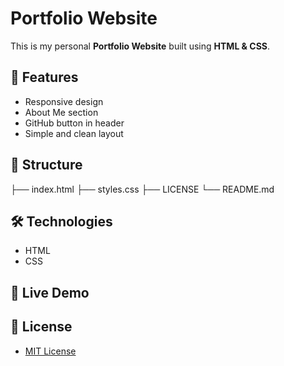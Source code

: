 # Portfolio Website

This is my personal **Portfolio Website** built using **HTML & CSS**.

## 🚀 Features
- Responsive design
- About Me section
- GitHub button in header
- Simple and clean layout

## 📂 Structure
├── index.html
├── styles.css
├── LICENSE
└── README.md

## 🛠 Technologies
- HTML
- CSS

## 🔗 Live Demo


## 📝 License
- [MIT License](LICENSE)